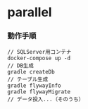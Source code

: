 # parallel


### 動作手順

```
// SQLServer用コンテナ
docker-compose up -d
// DB生成
gradle createDb
// テーブル生成
gradle flywayInfo
gradle flywayMigrate
// データ投入...（そのうち）
```